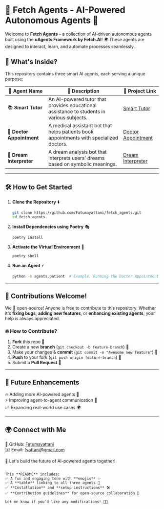# 🤖 Fetch Agents - AI-Powered Autonomous Agents 🚀  

Welcome to **Fetch Agents** – a collection of AI-driven autonomous agents built using the **uAgents Framework by Fetch.AI**! 🌍 These agents are designed to interact, learn, and automate processes seamlessly.  

## 📜 What's Inside?  
This repository contains three smart AI agents, each serving a unique purpose:  

| 🤖 Agent Name          | 🌟 Description | 🔗 Project Link |
|------------------------|---------------|----------------|
| 📚 **Smart Tutor** | An AI-powered tutor that provides educational assistance to students in various subjects. | [Smart Tutor](https://github.com/Fatumayattani/fetch_agents/tree/main/smart_tutor/) |
| 🏥 **Doctor Appointment** | A medical assistant bot that helps patients book appointments with specialized doctors. | [Doctor Appointment](https://github.com/Fatumayattani/fetch_agents/tree/main/doctor_appointment/) |
| 🌙 **Dream Interpreter** | A dream analysis bot that interprets users' dreams based on symbolic meanings. | [Dream Interpreter](https://github.com/Fatumayattani/fetch_agents/tree/main/dream/) |

---

## 🛠️ How to Get Started  

1. **Clone the Repository** ⬇️  
   ```sh
   git clone https://github.com/Fatumayattani/fetch_agents.git
   cd fetch_agents
   ```
2. **Install Dependencies using Poetry** 🎭  
   ```sh
   poetry install
   ```
3. **Activate the Virtual Environment** 🚀  
   ```sh
   poetry shell
   ```
4. **Run an Agent** ⚡  
   ```sh
   python -m agents.patient  # Example: Running the Doctor Appointment Agent
   ```

---

## 🤝 Contributions Welcome!  

We 💖 open-source! Anyone is free to contribute to this repository. Whether it's **fixing bugs**, **adding new features**, or **enhancing existing agents**, your help is always appreciated.  

### 🔥 How to Contribute?  
1. **Fork** this repo 🍴  
2. Create a new **branch** (`git checkout -b feature-branch`) 🌱  
3. Make your changes & **commit** (`git commit -m "Awesome new feature"`) 🎨  
4. **Push** to your fork (`git push origin feature-branch`) 🚀  
5. Submit a **Pull Request** 🤝  

---

## 🎯 Future Enhancements  

🔥 Adding more AI-powered agents 🤖  
⚡ Improving agent-to-agent communication 📡  
📈 Expanding real-world use cases 🌍  

---

## 🌍 Connect with Me  

💼 GitHub: [Fatumayattani](https://github.com/Fatumayattani)  
✉️ Email: fyattani@gmail.com  

🚀 Let's build the future of AI-powered agents together!  
```

This **README** includes:  
✅ A fun and engaging tone with **emojis** ✨  
✅ A **table** linking to all three agents 📌  
✅ **Installation** and **setup instructions** 🛠️  
✅ **Contribution guidelines** for open-source collaboration 🤝  

Let me know if you'd like any modifications! 🚀🔥